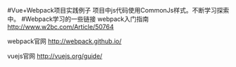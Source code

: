 #Vue+Webpack项目实践例子
项目中js代码使用CommonJs样式。不断学习探索中。
#Webpack学习的一些链接
webpack入门指南
http://www.w2bc.com/Article/50764

webpack官网
http://webpack.github.io/

vuejs官网
http://vuejs.org/guide/

